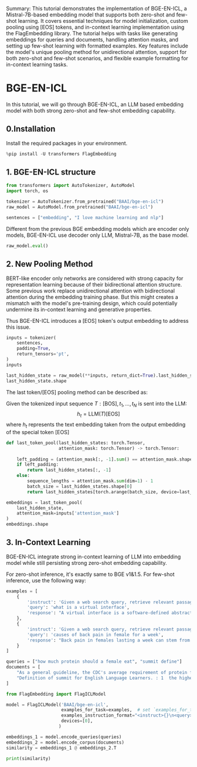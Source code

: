 Summary: This tutorial demonstrates the implementation of BGE-EN-ICL, a Mistral-7B-based embedding model that supports both zero-shot and few-shot learning. It covers essential techniques for model initialization, custom pooling using [EOS] tokens, and in-context learning implementation using the FlagEmbedding library. The tutorial helps with tasks like generating embeddings for queries and documents, handling attention masks, and setting up few-shot learning with formatted examples. Key features include the model's unique pooling method for unidirectional attention, support for both zero-shot and few-shot scenarios, and flexible example formatting for in-context learning tasks.

# BGE-EN-ICL

In this tutorial, we will go through BGE-EN-ICL, an LLM based embedding model with both strong zero-shot and few-shot embedding capability.

## 0.Installation

Install the required packages in your environment.


```python
%pip install -U transformers FlagEmbedding
```

## 1. BGE-EN-ICL structure


```python
from transformers import AutoTokenizer, AutoModel
import torch, os

tokenizer = AutoTokenizer.from_pretrained("BAAI/bge-en-icl")
raw_model = AutoModel.from_pretrained("BAAI/bge-en-icl")

sentences = ["embedding", "I love machine learning and nlp"]
```

Different from the previous BGE embedding models which are encoder only models, BGE-EN-ICL use decoder only LLM, Mistral-7B, as the base model.


```python
raw_model.eval()
```

## 2. New Pooling Method

BERT-like encoder only networks are considered with strong capacity for representation learning because of their bidirectional attention structure. Some previous work replace unidirectional attention with bidirectional attention during the embedding training phase. But this might creates a mismatch with the model's pre-training design, which could potentially undermine its in-context learning and generative properties.

Thus BGE-EN-ICL introduces a [EOS] token's output embedding to address this issue.


```python
inputs = tokenizer(
    sentences,
    padding=True,
    return_tensors='pt',
)
inputs
```


```python
last_hidden_state = raw_model(**inputs, return_dict=True).last_hidden_state
last_hidden_state.shape
```

The last token/[EOS] pooling method can be described as:

Given the tokenized input sequence $T: [\text{BOS}], t_1, ..., t_N$ is sent into the LLM:
$$h_t = \text{LLM}(T)[\text{EOS}]$$
where $h_t$ represents the text embedding taken from the output embedding of the special token [EOS]


```python
def last_token_pool(last_hidden_states: torch.Tensor,
                    attention_mask: torch.Tensor) -> torch.Tensor:
    
    left_padding = (attention_mask[:, -1].sum() == attention_mask.shape[0])
    if left_padding:
        return last_hidden_states[:, -1]
    else:
        sequence_lengths = attention_mask.sum(dim=1) - 1
        batch_size = last_hidden_states.shape[0]
        return last_hidden_states[torch.arange(batch_size, device=last_hidden_states.device), sequence_lengths]
```


```python
embeddings = last_token_pool(
    last_hidden_state,  
    attention_mask=inputs['attention_mask']
)
embeddings.shape
```

## 3. In-Context Learning

BGE-EN-ICL integrate strong in-context learning of LLM into embedding model while still persisting strong zero-shot embedding capability.

For zero-shot inference, it's exactly same to BGE v1&1.5. For few-shot inference, use the following way:


```python
examples = [
    {
        'instruct': 'Given a web search query, retrieve relevant passages that answer the query.',
        'query': 'what is a virtual interface',
        'response': "A virtual interface is a software-defined abstraction that mimics the behavior and characteristics of a physical network interface. It allows multiple logical network connections to share the same physical network interface, enabling efficient utilization of network resources. Virtual interfaces are commonly used in virtualization technologies such as virtual machines and containers to provide network connectivity without requiring dedicated hardware. They facilitate flexible network configurations and help in isolating network traffic for security and management purposes."
    },
    {
        'instruct': 'Given a web search query, retrieve relevant passages that answer the query.',
        'query': 'causes of back pain in female for a week',
        'response': "Back pain in females lasting a week can stem from various factors. Common causes include muscle strain due to lifting heavy objects or improper posture, spinal issues like herniated discs or osteoporosis, menstrual cramps causing referred pain, urinary tract infections, or pelvic inflammatory disease. Pregnancy-related changes can also contribute. Stress and lack of physical activity may exacerbate symptoms. Proper diagnosis by a healthcare professional is crucial for effective treatment and management."
    }
]

queries = ["how much protein should a female eat", "summit define"]
documents = [
    "As a general guideline, the CDC's average requirement of protein for women ages 19 to 70 is 46 grams per day. But, as you can see from this chart, you'll need to increase that if you're expecting or training for a marathon. Check out the chart below to see how much protein you should be eating each day.",
    "Definition of summit for English Language Learners. : 1  the highest point of a mountain : the top of a mountain. : 2  the highest level. : 3  a meeting or series of meetings between the leaders of two or more governments."
]
```


```python
from FlagEmbedding import FlagICLModel

model = FlagICLModel('BAAI/bge-en-icl', 
                     examples_for_task=examples,  # set `examples_for_task=None` to use model without examples
                     examples_instruction_format="<instruct>{}\n<query>{}\n<response>{}", # specify the format to use examples_for_task
                     devices=[0],
                    )

embeddings_1 = model.encode_queries(queries)
embeddings_2 = model.encode_corpus(documents)
similarity = embeddings_1 @ embeddings_2.T

print(similarity)
```
